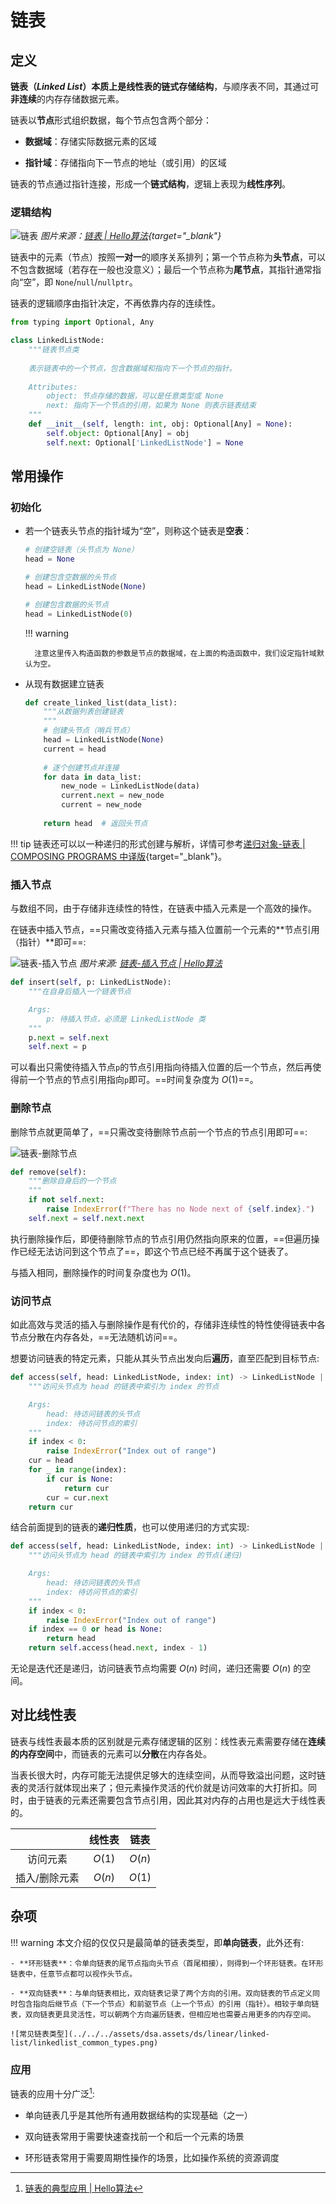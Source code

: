 # 链表

## 定义

**链表（*Linked List*）**本质上是**线性表的链式存储结构**，与顺序表不同，其通过可**非连续**的内存存储数据元素。

链表以**节点**形式组织数据，每个节点包含两个部分：

- **数据域**：存储实际数据元素的区域

- **指针域**：存储指向下一节点的地址（或引用）的区域

链表的节点通过指针连接，形成一个**链式结构**，逻辑上表现为**线性序列**。

### 逻辑结构

![链表](../../../assets/dsa.assets/ds/linear/linked-list/linkedlist_definition.png)
*图片来源：[链表 | Hello算法](https://www.hello-algo.com/chapter_array_and_linkedlist/linked_list/#42){target="_blank"}*

链表中的元素（节点）按照**一对一**的顺序关系排列；第一个节点称为**头节点**，可以不包含数据域（若存在一般也没意义）；最后一个节点称为**尾节点**，其指针通常指向“空”，即 `None`/`null`/`nullptr`。

链表的逻辑顺序由指针决定，不再依靠内存的连续性。

```py
from typing import Optional, Any

class LinkedListNode:
    """链表节点类
    
    表示链表中的一个节点，包含数据域和指向下一个节点的指针。
    
    Attributes:
        object: 节点存储的数据，可以是任意类型或 None
        next: 指向下一个节点的引用，如果为 None 则表示链表结束
    """
    def __init__(self, length: int, obj: Optional[Any] = None):
        self.object: Optional[Any] = obj
        self.next: Optional['LinkedListNode'] = None
```

## 常用操作

### 初始化

- 若一个链表头节点的指针域为“空”，则称这个链表是**空表**：

    ```py
    # 创建空链表（头节点为 None）
    head = None

    # 创建包含空数据的头节点
    head = LinkedListNode(None)

    # 创建包含数据的头节点
    head = LinkedListNode(0)
    ```
    !!! warning

        注意这里传入构造函数的参数是节点的数据域，在上面的构造函数中，我们设定指针域默认为空。

- 从现有数据建立链表

    ```py
    def create_linked_list(data_list):
        """从数据列表创建链表
        """
        # 创建头节点（哨兵节点）
        head = LinkedListNode(None)
        current = head
        
        # 逐个创建节点并连接
        for data in data_list:
            new_node = LinkedListNode(data)
            current.next = new_node
            current = new_node
        
        return head  # 返回头节点
    ```

!!! tip
    链表还可以以一种递归的形式创建与解析，详情可参考[递归对象-链表 | COMPOSING PROGRAMS 中译版](https://composingprograms.netlify.app/2/9#_2-9-1-%E7%B1%BB-%E9%93%BE%E8%A1%A8){target="_blank"}。

### 插入节点

与数组不同，由于存储非连续性的特性，在链表中插入元素是一个高效的操作。

在链表中插入节点，==只需改变待插入元素与插入位置前一个元素的**节点引用（指针）**即可==:

![链表-插入节点](../../../assets/dsa.assets/ds/linear/linked-list/linkedlist_insert_node.png)
*图片来源: [链表-插入节点 | Hello算法](https://www.hello-algo.com/chapter_array_and_linkedlist/linked_list/#2)*

```py
def insert(self, p: LinkedListNode):
    """在自身后插入一个链表节点

    Args:
        p: 待插入节点，必须是 LinkedListNode 类
    """
    p.next = self.next
    self.next = p
```

可以看出只需使待插入节点`p`的节点引用指向待插入位置的后一个节点，然后再使得前一个节点的节点引用指向`p`即可。==时间复杂度为 $O(1)$==。

### 删除节点

删除节点就更简单了，==只需改变待删除节点前一个节点的节点引用即可==:

![链表-删除节点](../../../assets/dsa.assets/ds/linear/linked-list/linkedlist_remove_node.png)

```py
def remove(self):
    """删除自身后的一个节点
    """
    if not self.next:
        raise IndexError(f"There has no Node next of {self.index}.")
    self.next = self.next.next
```

执行删除操作后，即便待删除节点的节点引用仍然指向原来的位置，==但遍历操作已经无法访问到这个节点了==，即这个节点已经不再属于这个链表了。

与插入相同，删除操作的时间复杂度也为 $O(1)$。

### 访问节点

如此高效与灵活的插入与删除操作是有代价的，存储非连续性的特性使得链表中各节点分散在内存各处，==无法随机访问==。

想要访问链表的特定元素，只能从其头节点出发向后**遍历**，直至匹配到目标节点:

```py
def access(self, head: LinkedListNode, index: int) -> LinkedListNode | None:
    """访问头节点为 head 的链表中索引为 index 的节点

    Args:
        head: 待访问链表的头节点
        index: 待访问节点的索引
    """
    if index < 0:
        raise IndexError("Index out of range")
    cur = head
    for _ in range(index):
        if cur is None:
            return cur
        cur = cur.next
    return cur
```

结合前面提到的链表的**递归性质**，也可以使用递归的方式实现:

```py
def access(self, head: LinkedListNode, index: int) -> LinkedListNode | None:
    """访问头节点为 head 的链表中索引为 index 的节点(递归)

    Args:
        head: 待访问链表的头节点
        index: 待访问节点的索引
    """
    if index < 0:
        raise IndexError("Index out of range")
    if index == 0 or head is None:
        return head
    return self.access(head.next, index - 1)
```

无论是迭代还是递归，访问链表节点均需要 $O(n)$ 时间，递归还需要 $O(n)$ 的空间。

## 对比线性表

链表与线性表最本质的区别就是元素存储逻辑的区别：线性表元素需要存储在**连续的内存空间**中，而链表的元素可以**分散**在内存各处。

当表长很大时，内存可能无法提供足够大的连续空间，从而导致溢出问题，这时链表的灵活行就体现出来了；但元素操作灵活的代价就是访问效率的大打折扣。同时，由于链表的元素还需要包含节点引用，因此其对内存的占用也是远大于线性表的。

|   | 线性表 | 链表 |
|:-:|:-----:|:----:|
|访问元素| $O(1)$ | $O(n)$ |
|插入/删除元素| $O(n)$ | $O(1)$ |

## 杂项

!!! warning
    本文介绍的仅仅只是最简单的链表类型，即**单向链表**，此外还有:

    - **环形链表**：令单向链表的尾节点指向头节点（首尾相接），则得到一个环形链表。在环形链表中，任意节点都可以视作头节点。

    - **双向链表**：与单向链表相比，双向链表记录了两个方向的引用。双向链表的节点定义同时包含指向后继节点（下一个节点）和前驱节点（上一个节点）的引用（指针）。相较于单向链表，双向链表更具灵活性，可以朝两个方向遍历链表，但相应地也需要占用更多的内存空间。

    ![常见链表类型](../../../assets/dsa.assets/ds/linear/linked-list/linkedlist_common_types.png)

### 应用

链表的应用十分广泛[^1]:

- 单向链表几乎是其他所有通用数据结构的实现基础（之一）

- 双向链表常用于需要快速查找前一个和后一个元素的场景

- 环形链表常用于需要周期性操作的场景，比如操作系统的资源调度


[^1]: [链表的典型应用 | Hello算法](https://www.hello-algo.com/chapter_array_and_linkedlist/linked_list/#424)